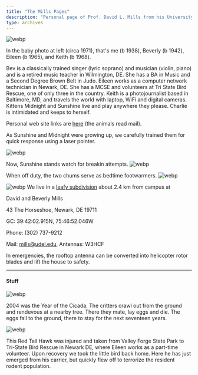 ```yaml
---
title: "The Mills Pages"
description: "Personal page of Prof. David L. Mills from his University of Delaware home page."
type: archives
---
```


![webp](/documentation/pic/family.webp)

In the baby photo at left (circa 1971), that's me (b 1938), Beverly (b 1942), Eileen (b 1965), and Keith (b 1968).

Bev is a classically trained singer (lyric soprano) and musician (violin, piano) and is a retired music teacher in Wilmington, DE. She has a BA in Music and a Second Degree Brown Belt in Judo. Eileen works as a computer network technician in Newark, DE. She has a MCSE and volunteers at Tri State Bird Rescue, one of only three in the country. Keith is a photojournalist based in Baltimore, MD, and travels the world with laptop, WiFi and digital cameras. Kittens Midnight and Sunshine live and play anywhere they please. Charlie is intimidated and keeps to herself.

Personal web site links are [here](/reflib/david/) (the animals read mail).

As Sunshine and Midnight were growing up, we carefully trained them for quick response using a laser pointer.

![webp](/documentation/pic/cat8a.webp)

Now, Sunshine stands watch for breakin attempts.
![webp](/documentation/pic/cat1.webp)

When off duty, the two chums serve as bedtime footwarmers.
![webp](/documentation/pic/cat16.webp)

![webp](/documentation/pic/43_front.webp)
We live in a [leafy subdivision](/reflib/gallery/gallery1/) about 2.4 km from campus at

David and Beverly Mills

43 The Horseshoe, Newark, DE 19711

GC: 39:42:02.915N, 75:46:52.046W

Phone: (302) 737-9212

Mail: mills@udel.edu, Antennas: W3HCF

In emergencies, the rooftop antenna can be converted into helicopter rotor blades and lift the house to safety.

* * *

#### Stuff

![webp](/documentation/pic/bug-1.webp)

2004 was the Year of the Cicada. The critters crawl out from the ground and rendevous at a nearby tree. There they mate, lay eggs and die. The eggs fall to the ground, there to stay for the next seventeen years.

![webp](/documentation/pic/hawk6.webp)

This Red Tail Hawk was injured and taken from Valley Forge State Park to Tri-State Bird Rescue in Newark DE, where Eileen works as a part-time volunteer. Upon recovery we took the little bird back home. Here he has just emerged from his carrier, but quickly flew off to terrorize the resident rodent population.